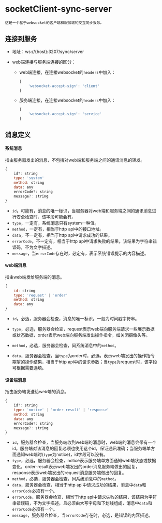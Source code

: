 # socketClient-sync-server
    这是一个基于websocket的客户端和服务端的交互同步服务。
## 连接到服务

- 地址：ws://{host}:3207/sync/server

- web端连接与服务端连接的区分：

  - web端连接，在连接websocket的`headers`中加入：

    ```js
    {
        'websocket-accept-sign': 'client'
    }
    ```

  - 服务端连接，在连接websocket的`headers`中加入：

    ```js
    {
        'websocket-accept-sign': 'service'
    }
    ```



## 消息定义



#### 系统消息

指由服务器发出的消息，不包括对web端和服务端之间的通讯消息的转发。

```js
{
    id?: string
    type: 'system'
    method: string
    data: any
    errorCode?: string
    message?: string
}
```

- `id`，可能有，消息的唯一标识，当服务器对web端和服务端之间的通讯消息进行安全检查时，该字段可能会有。
- `type`，一定有，系统消息只有system一种值。
- `method`，一定有，相当于http api中的接口地址。
- `data`，不一定有，相当于http api中请求成功的结果。
- `errorCode`，不一定有，相当于http api中请求失败的结果，该结果为字符串错误码，不为文字描述。
- `message`，当`errorCode`存在时，必定有，表示系统错误提示的内容描述。





#### web端消息

指由web端发给服务端的消息。

```js
{
    id: string
    type: 'request' | 'order'
    method: string
    data: any
}
```

- `id`，必选，服务器会检查，消息的唯一标识，一般为时间戳字符串。
- `type`，必选，服务器会检查，request表示web端向服务端请求一些展示数据或状态数据，order表示web端向服务端发出操作指令，如关闭摄像头等。
- `method`，必选，服务器会检查，同系统消息中的`method`。

- `data`，服务器会检查，当`type`为order时，必选，表示web端发出的操作指令期望的操作结果，相当于http api中的请求参数；当`type`为request时，该字段可根据需要选填。



#### 设备端消息

指由服务端发送给web端的消息。

```js
{
    id?: string
    type: 'notice' | 'order-result' | 'response'
    method: string
    data: any
    errorCode?: string
    message?: string
}
```

- `id`，服务器会检查，当服务端收到web端的消息时，web端的消息会带有一个id，服务端对该消息的回复必须也使用这个id，保证通讯准确；当服务端单方面通知web端时(`type`为notice)，id字段可以没有。
- `type`，必选，服务器会检查，notice表示服务端单方面通知web端状态或数据变化，order-result表示web端发出的order消息服务端做出的回复，response表示web端发出的request消息服务端做出的回复。
- `method`，必选，服务器会检查，同系统消息中的`method`。
- `data`，服务器会检查，相当于http api中请求成功的结果，消息中`data`和`errorCode`必须有一个。
- `errorCode`，服务器会检查，相当于http api中请求失败的结果，该结果为字符串错误码，不为文字描述，且必须由大写字母和下划线组成，消息中`data`和`errorCode`必须有一个。
- `message`，服务器会检查，当`errorCode`存在时，必选，是错误的内容描述。
